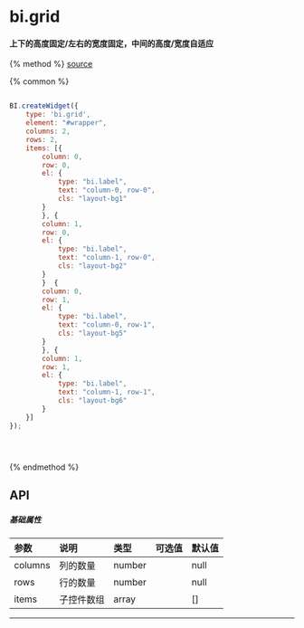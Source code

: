 # bi.grid

#### 上下的高度固定/左右的宽度固定，中间的高度/宽度自适应

{% method %}
[source](https://jsfiddle.net/fineui/1gwjbpL6/)

{% common %}
```javascript

BI.createWidget({
    type: 'bi.grid',
    element: "#wrapper",
    columns: 2,
    rows: 2,
    items: [{
        column: 0,
        row: 0,
        el: {
            type: "bi.label",
            text: "column-0, row-0",
            cls: "layout-bg1"
        }
        }, {
        column: 1,
        row: 0,
        el: {
            type: "bi.label",
            text: "column-1, row-0",
            cls: "layout-bg2"
        }
        }  {
        column: 0,
        row: 1,
        el: {
            type: "bi.label",
            text: "column-0, row-1",
            cls: "layout-bg5"
        }
        }, {
        column: 1,
        row: 1,
        el: {
            type: "bi.label",
            text: "column-1, row-1",
            cls: "layout-bg6"
        }
    }]
});





```

{% endmethod %}


## API
##### 基础属性

| 参数    | 说明                           | 类型       | 可选值 | 默认值
| :------ |:-------------                  | :-----     | :----|:----
| columns | 列的数量    |    number  |  |  null  |
| rows | 行的数量    |    number  |  |  null  |
| items | 子控件数组     |    array |  | [] |



---